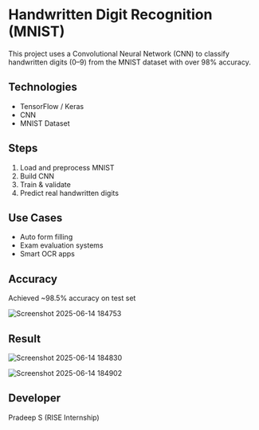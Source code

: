 #  Handwritten Digit Recognition (MNIST)

This project uses a Convolutional Neural Network (CNN) to classify handwritten digits (0–9) from the MNIST dataset with over 98% accuracy.

##  Technologies
- TensorFlow / Keras
- CNN
- MNIST Dataset

##  Steps
1. Load and preprocess MNIST
2. Build CNN
3. Train & validate
4. Predict real handwritten digits

##  Use Cases
- Auto form filling
- Exam evaluation systems
- Smart OCR apps

##  Accuracy
Achieved ~98.5% accuracy on test set

![Screenshot 2025-06-14 184753](https://github.com/user-attachments/assets/111572b4-88b6-4300-89b3-bdca8228fb45)


##  Result

![Screenshot 2025-06-14 184830](https://github.com/user-attachments/assets/d352d892-9b44-4757-8425-b7a160d1360a)

![Screenshot 2025-06-14 184902](https://github.com/user-attachments/assets/c444f24c-c970-4444-85b6-7c15c5671674)




##  Developer
Pradeep S (RISE Internship)


